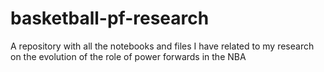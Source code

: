 # basketball-pf-research
A repository with all the notebooks and files I have related to my research on the evolution of the role of power forwards in the NBA
